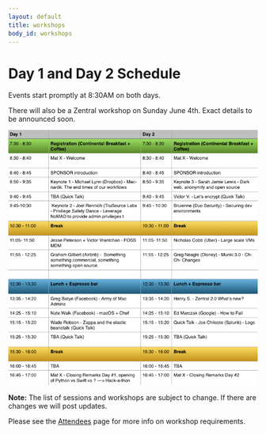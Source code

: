 ```yaml
---
layout: default
title: workshops
body_id: workshops
---
```


# Day 1 and Day 2 Schedule

<p class="lead">
Events start promptly at 8:30AM on both days.
</p>

<p>
There will also be a Zentral workshop on Sunday June 4th. Exact details to be announced soon.
</p>

<img src="/assets/MacDevOpsYVR2017-Sched.v1.2.png">
<p>
<b>Note:</b> The list of sessions and workshops are subject to change. If there are changes we will post updates.
</p>
<p>
Please see the <a href="{{ site.url }}/attendee">Attendees</a> page for more info on workshop requirements.
</p>